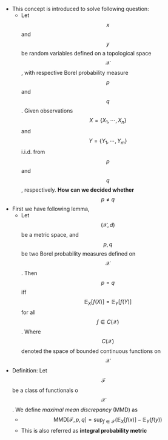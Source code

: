 - This concept is introduced to solve following question:
	- Let $$x$$ and $$y$$ be random variables defined on a topological space $$\mathcal{X}$$, with respective Borel probability measure $$p$$ and $$q$$. Given observations $$X = \{X_1,\cdots, X_n\}$$ and $$Y=\{Y_1, \cdots, Y_m\}$$ i.i.d. from $$p$$ and $$q$$, respectively. **How can we decided whether** $$p\neq q$$
- First we have following lemma,
	- Let $$(\mathcal X, d)$$ be a metric space, and $$p, q$$ be two Borel probability measures defined on $$\mathcal X$$. Then $$p=q$$ iff $$\mathbb{E}_X[f(X)]=\mathbb{E}_Y[f(Y)]$$ for all $$f\in C(\mathcal X)$$. Where $$C(\mathcal X)$$ denoted the space of bounded  continuous functions on $$\mathcal X$$
- Definition: Let $$\mathcal F$$ be a class of functionals o $$\mathcal X$$. We define *maximal mean discrepancy* (MMD) as
	- $$\textrm{MMD}[\mathcal F, p, q] = \sup_{f\in\mathcal F}\left(\mathbb{E}_X[f(x)] - \mathbb{E}_Y(f(y)\right)$$
	- This is also referred as **integral probability metric**